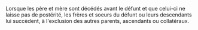   
 Lorsque les père et mère sont décédés avant le défunt et que celui-ci ne laisse pas de postérité, les frères et soeurs du défunt ou leurs descendants lui succèdent, à l'exclusion des autres parents, ascendants ou collatéraux.  

  
